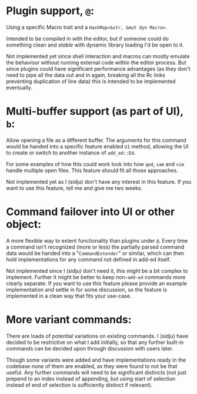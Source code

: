 # Plugin support, `@`:
Using a specific Macro trait and a `HashMap<&str, &mut dyn Macro>`.

Intended to be compiled in with the editor, but if someone could do something
clean and *stable* with dynamic library loading I'd be open to it.

Not implemented yet since shell interaction and macros can mostly emulate the
behaviour without running external code within the editor process. But since
plugins could have significant performance advantages (as they don't need to
pipe all the data out and in again, breaking all the Rc links preventing
duplication of line data) this is intended to be implemented eventually.

# Multi-buffer support (as part of UI), `b`:
Allow opening a file as a different buffer. The arguments for this command would
be handed into a specific feature enabled `UI` method, allowing the UI to create
or switch to another instance of `add_ed::Ed`.

For some examples of how this could work look into how `qed`, `sam` and `vim`
handle multiple open files. This feature should fit all those approaches.

Not implemented yet as I (sidju) don't have any interest in this feature. If you
want to use this feature, tell me and give me two weeks.

# Command failover into UI or other object:
A more flexible way to extent functionality than plugins under `@`. Every time a
command isn't recognized (more or less) the partially parsed command data would
be handed into a "`CommandExtender`" or similar, which can then hold
implementations for any command not defined in add-ed itself.

Not implemented since I (sidju) don't need it, this might be a bit complex to
implement. Further it might be better to keep non-`add-ed` commands more
clearly separate. If you want to use this feature please provide an example
implementation and settle in for some discussion, so the feature is implemented
in a clean way that fits your use-case.

# More variant commands:
There are loads of potential variations on existing commands. I (sidju) have
decided to be restrictive on what I add initially, so that any further built-in
commands can be decided upon through discussion with users later.

Though some variants were added and have implementations ready in the codebase
none of them are enabled, as they were found to not be that useful. Any further
commands will need to be significant distincts (not just prepend to an index
instead of appending, but using start of selection instead of end of selection
is sufficiently distinct if relevant).
